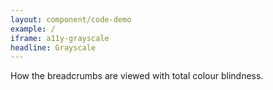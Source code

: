 ```yaml
---
layout: component/code-demo
example: /
iframe: a11y-grayscale
headline: Grayscale
---
```



How the  breadcrumbs are viewed with total colour blindness.
